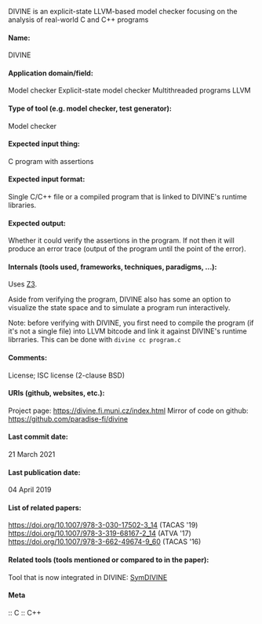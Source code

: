 DIVINE is an explicit-state LLVM-based model checker focusing on the analysis of real-world C and C++ programs

#### Name:
DIVINE

#### Application domain/field:
Model checker
Explicit-state model checker
Multithreaded programs
LLVM

#### Type of tool (e.g. model checker, test generator):
Model checker

#### Expected input thing:
C program with assertions

#### Expected input format:
Single C/C++ file or a compiled program that is linked to DIVINE's runtime libraries.

#### Expected output:
Whether it could verify the assertions in the program. If not then it will produce an error trace (output of the program until the point of the error).

#### Internals (tools used, frameworks, techniques, paradigms, ...):
Uses [Z3](Solvers/SMT/Z3.md).

Aside from verifying the program, DIVINE also has some an option to visualize the state space and to simulate a program run interactively.

Note: before verifying with DIVINE, you first need to compile the program (if it's not a single file) into LLVM bitcode and link it against DIVINE's runtime librraries. This can be done with `divine cc program.c`

#### Comments:
License; ISC license (2-clause BSD)
#### URIs (github, websites, etc.):
Project page: https://divine.fi.muni.cz/index.html
Mirror of code on github: https://github.com/paradise-fi/divine

#### Last commit date:
21 March 2021

#### Last publication date:
04 April 2019

#### List of related papers:
https://doi.org/10.1007/978-3-030-17502-3_14 (TACAS '19)
https://doi.org/10.1007/978-3-319-68167-2_14 (ATVA '17)
https://doi.org/10.1007/978-3-662-49674-9_60 (TACAS  '16)

#### Related tools (tools mentioned or compared to in the paper):
Tool that is now integrated in DIVINE: [SymDIVINE](Checkers/SymDIVINE.md)

#### Meta
:: C
:: C++